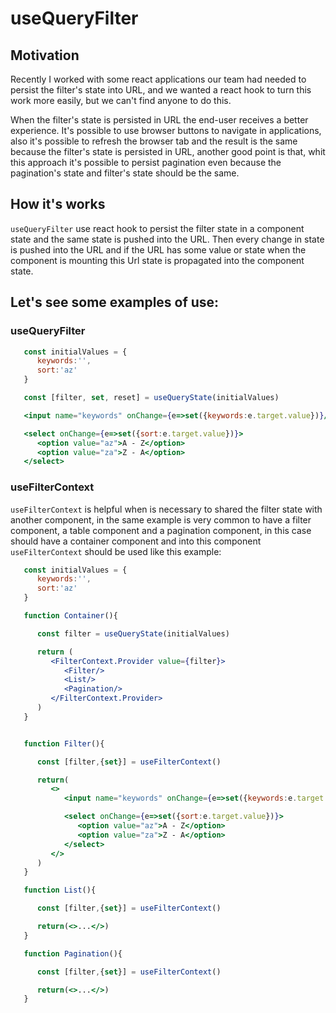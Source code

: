 
# useQueryFilter

## Motivation

Recently I worked with some react applications our team had needed to persist the filter's state into URL, and we wanted a react hook to turn this work more easily, but we can't find anyone to do this.

When the filter's state is persisted in URL the end-user receives a better experience. It's possible to use browser buttons to navigate in applications, also it's possible to refresh the browser tab and the result is the same because the filter's state is persisted in URL, another good point is that, whit this approach it's possible to persist pagination even because the pagination's state and filter's state should be the same.

## How it's works

`useQueryFilter` use react hook to persist the filter state in a component state and the same state is pushed into the URL. Then every change in state is pushed into the URL and if the URL has some value or state when the component is mounting this Url state is propagated  into the component state.

## Let's see some examples of use:

### useQueryFilter


```jsx
   const initialValues = {
      keywords:'',
      sort:'az'
   }

   const [filter, set, reset] = useQueryState(initialValues)

   <input name="keywords" onChange={e=>set({keywords:e.target.value})}/>

   <select onChange={e=>set({sort:e.target.value})}>
      <option value="az">A - Z</option>
      <option value="za">Z - A</option>
   </select>
```

### useFilterContext

`useFilterContext` is helpful when is necessary to shared the filter state with another component, in the same example is very common to have a filter component, a table component and a pagination component, in this case should have a container component and into this component `useFilterContext` should be used like this example:


```jsx
   const initialValues = {
      keywords:'',
      sort:'az'
   }

   function Container(){

      const filter = useQueryState(initialValues)

      return (
         <FilterContext.Provider value={filter}>
            <Filter/>
            <List/>
            <Pagination/>
         </FilterContext.Provider>
      )
   }
```
```jsx

   function Filter(){

      const [filter,{set}] = useFilterContext()

      return(
         <>
            <input name="keywords" onChange={e=>set({keywords:e.target.value})}/>

            <select onChange={e=>set({sort:e.target.value})}>
               <option value="az">A - Z</option>
               <option value="za">Z - A</option>
            </select>
         </>
      )
   }
```
```jsx
   function List(){

      const [filter,{set}] = useFilterContext()

      return(<>...</>)
   }
```

```jsx
   function Pagination(){

      const [filter,{set}] = useFilterContext()

      return(<>...</>)
   }
```